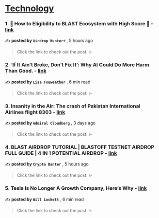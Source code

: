 
<h1><a href=https://medium.com/tag/technology/recommended target="_blank" rel="noopener noreferrer">Technology</a></h1>
<h3>1. 🌟 How to Eligibility to BLAST Ecosystem with High Score 🌟 - <a href=https://medium.com/@hunukiro/how-to-eligibility-to-blast-ecosystem-with-high-score-e2075efdb538?source=tag_recommended_feed---------0-84----------technology----------ddd7d2a9_791c_4403_8ee3_4224480f21ee------- target="_blank" rel="noopener noreferrer">link</a></h3>

✍️ **posted by `Airdrop Hunter+`** <date> , 5 hours ago</date>

<blockquote>Click the link to check out the post. ⌲</blockquote>

<h3>2. ‘If It Ain’t Broke, Don’t Fix It’: Why AI Could Do More Harm Than Good. - <a href=https://medium.com/bouncin-and-behavin-academy/if-it-aint-broke-don-t-fix-it-why-ai-could-do-more-harm-than-good-5c46cb70bf67?source=tag_recommended_feed---------1-107----------technology----------ddd7d2a9_791c_4403_8ee3_4224480f21ee------- target="_blank" rel="noopener noreferrer">link</a></h3>

✍️ **posted by `Lisa Fouweather`** <date> , 6 min read</date>

<blockquote>Click the link to check out the post. ⌲</blockquote>

<h3>3. Insanity in the Air: The crash of Pakistan International Airlines flight 8303 - <a href=https://medium.com/@admiralcloudberg/insanity-in-the-air-the-crash-of-pakistan-international-airlines-flight-8303-46bbcc0e5f45?source=tag_recommended_feed---------2-85----------technology----------ddd7d2a9_791c_4403_8ee3_4224480f21ee------- target="_blank" rel="noopener noreferrer">link</a></h3>

✍️ **posted by `Admiral Cloudberg`** <date> , 3 days ago</date>

<blockquote>Click the link to check out the post. ⌲</blockquote>

<h3>4. BLAST AIRDROP TUTORIAL | BLASTOFF TESTNET AIRDROP FULL GUIDE | 4 IN 1 POTENTIAL AIRDROP - <a href=https://medium.com/@mahigazo/blast-airdrop-tutorial-blastoff-testnet-airdrop-full-guide-4-in-1-potential-airdrop-135c533dc61b?source=tag_recommended_feed---------3-84----------technology----------ddd7d2a9_791c_4403_8ee3_4224480f21ee------- target="_blank" rel="noopener noreferrer">link</a></h3>

✍️ **posted by `Crypto Banter`** <date> , 5 hours ago</date>

<blockquote>Click the link to check out the post. ⌲</blockquote>

<h3>5. Tesla Is No Longer A Growth Company, Here’s Why - <a href=https://medium.com/predict/tesla-is-no-longer-a-growth-company-heres-why-2d6c0a064547?source=tag_recommended_feed---------4-107----------technology----------ddd7d2a9_791c_4403_8ee3_4224480f21ee------- target="_blank" rel="noopener noreferrer">link</a></h3>

✍️ **posted by `Will Lockett`** <date> , 6 min read</date>

<blockquote>Click the link to check out the post. ⌲</blockquote>


